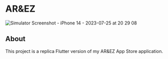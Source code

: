 # AR&EZ

![Simulator Screenshot - iPhone 14 - 2023-07-25 at 20 29 08](https://github.com/Ozgunak/arez/assets/64470656/11619958-2b0a-463f-9a01-0c84d0d6b3ba)

## About

This project is a replica Flutter version of my AR&EZ App Store application.


